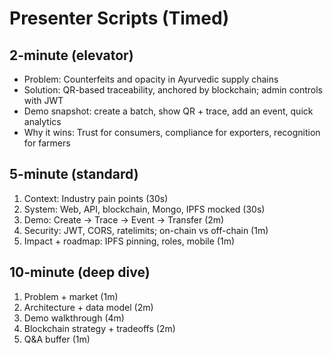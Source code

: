 # Presenter Scripts (Timed)

## 2-minute (elevator)
- Problem: Counterfeits and opacity in Ayurvedic supply chains
- Solution: QR-based traceability, anchored by blockchain; admin controls with JWT
- Demo snapshot: create a batch, show QR + trace, add an event, quick analytics
- Why it wins: Trust for consumers, compliance for exporters, recognition for farmers

## 5-minute (standard)
1) Context: Industry pain points (30s)
2) System: Web, API, blockchain, Mongo, IPFS mocked (30s)
3) Demo: Create → Trace → Event → Transfer (2m)
4) Security: JWT, CORS, ratelimits; on-chain vs off-chain (1m)
5) Impact + roadmap: IPFS pinning, roles, mobile (1m)

## 10-minute (deep dive)
1) Problem + market (1m)
2) Architecture + data model (2m)
3) Demo walkthrough (4m)
4) Blockchain strategy + tradeoffs (2m)
5) Q&A buffer (1m)
